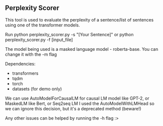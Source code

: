 ## Perplexity Scorer

This tool is used to evaluate the perplexity of a sentence/list of sentences using one of the transformer models. 

Run python perplexity_scorer.py -s "\[Your Sentence\]" or python perplexity_scorer.py -f \[input_file\]

The model being used is a masked language model - roberta-base. You can change it with the -m flag

Dependencies:
* transformers
* tqdm 
* torch 
* datasets (for demo only) 

We can use AutoModelForCausalLM for causal LM model like GPT-2, or MaskedLM like Bert, or Seq2seq LM
I used the AutoModelWithLMHead so we can ignore this decision, but it's a deprecated method (beware!) 

Any other issues can be helped by running the -h flag :> 
